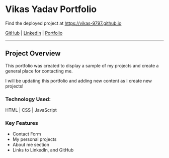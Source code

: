 # Vikas Yadav Portfolio

Find the deployed project at https://vikas-9797.github.io

[GitHub](https://github.com/vikas-9797) |
[LinkedIn](https:///) |
[Portfolio](https://vikas-9797.github.io/)

---

## Project Overview

This portfolio was created to display a sample of my projects and create a
general place for contacting me.

I will be updating this portfolio and adding new content as I create new
projects!

### Technology Used:

HTML | CSS | JavaScript

### Key Features

- Contact Form
- My personal projects
- About me section
- Links to LinkedIn, and GitHub
